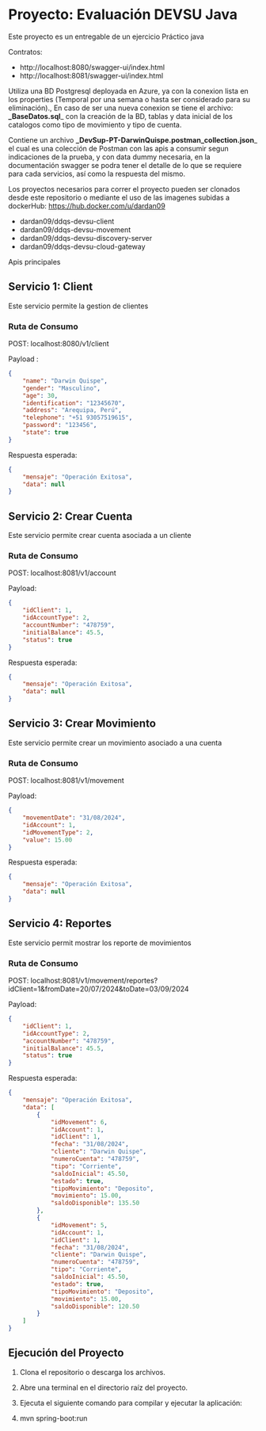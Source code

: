 # Proyecto: Evaluación DEVSU Java

Este proyecto es un entregable de un ejercicio Práctico java

Contratos:
- http://localhost:8080/swagger-ui/index.html
- http://localhost:8081/swagger-ui/index.html

Utiliza una BD Postgresql deployada en Azure, ya con la conexion lista en los properties (Temporal por una semana o hasta ser considerado para su eliminación)., En caso de ser una nueva conexion se tiene el archivo: **_BaseDatos.sql**_ con la creación de la BD, tablas y data inicial de los catalogos como tipo de movimiento y tipo de cuenta.

Contiene un archivo  **_DevSup-PT-DarwinQuispe.postman_collection.json**_ el cual es una colección de Postman con las apis a consumir segun indicaciones de la prueba, y con data dummy necesaria, en la documentación swagger se podra tener el detalle de lo que se requiere para cada servicios, así como la respuesta del mismo.

Los proyectos necesarios para correr el proyecto pueden ser clonados desde este repositorio o mediante el uso de las imagenes subidas a dockerHub:
https://hub.docker.com/u/dardan09

- dardan09/ddqs-devsu-client
- dardan09/ddqs-devsu-movement
- dardan09/ddqs-devsu-discovery-server
- dardan09/ddqs-devsu-cloud-gateway

Apis principales
## Servicio 1: Client
Este servicio permite la gestion de clientes

### Ruta de Consumo
POST:  localhost:8080/v1/client

Payload :
```json
{
    "name": "Darwin Quispe",
    "gender": "Masculino",
    "age": 30,
    "identification": "12345670",
    "address": "Arequipa, Perú",
    "telephone": "+51 93057519615",
    "password": "123456",
    "state": true
}
```

Respuesta esperada:
```json
{
    "mensaje": "Operación Exitosa",
    "data": null
}
```

## Servicio 2: Crear Cuenta
Este servicio permite crear cuenta asociada a un cliente

### Ruta de Consumo
POST:  localhost:8081/v1/account

Payload:
```json
{
    "idClient": 1,
    "idAccountType": 2,
    "accountNumber": "478759",
    "initialBalance": 45.5,
    "status": true
}
```

Respuesta esperada:
```json
{
    "mensaje": "Operación Exitosa",
    "data": null
}
```

## Servicio 3: Crear Movimiento
Este servicio permite crear un movimiento asociado a una cuenta 

### Ruta de Consumo
POST:  localhost:8081/v1/movement

Payload:
```json
{
    "movementDate": "31/08/2024",
    "idAccount": 1,
    "idMovementType": 2,
    "value": 15.00
}

```

Respuesta esperada:
```json
{
    "mensaje": "Operación Exitosa",
    "data": null
}
```

## Servicio 4: Reportes
Este servicio permit mostrar los reporte de movimientos

### Ruta de Consumo
POST:  localhost:8081/v1/movement/reportes?idClient=1&fromDate=20/07/2024&toDate=03/09/2024

Payload:
```json
{
    "idClient": 1,
    "idAccountType": 2,
    "accountNumber": "478759",
    "initialBalance": 45.5,
    "status": true
}
```

Respuesta esperada:
```json
{
    "mensaje": "Operación Exitosa",
    "data": [
        {
            "idMovement": 6,
            "idAccount": 1,
            "idClient": 1,
            "fecha": "31/08/2024",
            "cliente": "Darwin Quispe",
            "numeroCuenta": "478759",
            "tipo": "Corriente",
            "saldoInicial": 45.50,
            "estado": true,
            "tipoMovimiento": "Deposito",
            "movimiento": 15.00,
            "saldoDisponible": 135.50
        },
        {
            "idMovement": 5,
            "idAccount": 1,
            "idClient": 1,
            "fecha": "31/08/2024",
            "cliente": "Darwin Quispe",
            "numeroCuenta": "478759",
            "tipo": "Corriente",
            "saldoInicial": 45.50,
            "estado": true,
            "tipoMovimiento": "Deposito",
            "movimiento": 15.00,
            "saldoDisponible": 120.50
        }
    ]
}
```


## Ejecución del Proyecto

1. Clona el repositorio o descarga los archivos.

2. Abre una terminal en el directorio raíz del proyecto.

3. Ejecuta el siguiente comando para compilar y ejecutar la aplicación:

4. mvn spring-boot:run
